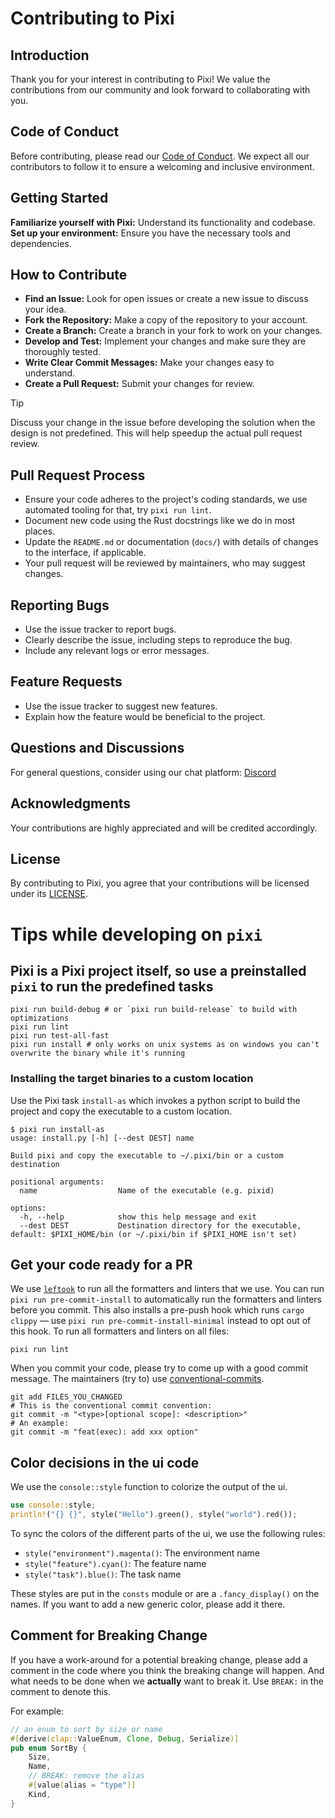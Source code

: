 # Contributing to Pixi
## Introduction
Thank you for your interest in contributing to Pixi! We value the contributions from our community and look forward to collaborating with you.

## Code of Conduct
Before contributing, please read our [Code of Conduct](https://github.com/prefix-dev/pixi/blob/main/CODE_OF_CONDUCT.md). We expect all our contributors to follow it to ensure a welcoming and inclusive environment.

## Getting Started
**Familiarize yourself with Pixi:** Understand its functionality and codebase.
**Set up your environment:** Ensure you have the necessary tools and dependencies.

## How to Contribute
- **Find an Issue:** Look for open issues or create a new issue to discuss your idea.
- **Fork the Repository:** Make a copy of the repository to your account.
- **Create a Branch:** Create a branch in your fork to work on your changes.
- **Develop and Test:** Implement your changes and make sure they are thoroughly tested.
- **Write Clear Commit Messages:** Make your changes easy to understand.
- **Create a Pull Request:** Submit your changes for review.

> [!TIP]
> Discuss your change in the issue before developing the solution when the design is not predefined.
> This will help speedup the actual pull request review.

## Pull Request Process
- Ensure your code adheres to the project's coding standards, we use automated tooling for that, try `pixi run lint`.
- Document new code using the Rust docstrings like we do in most places.
- Update the `README.md` or documentation (`docs/`) with details of changes to the interface, if applicable.
- Your pull request will be reviewed by maintainers, who may suggest changes.

## Reporting Bugs
- Use the issue tracker to report bugs.
- Clearly describe the issue, including steps to reproduce the bug.
- Include any relevant logs or error messages.

## Feature Requests
- Use the issue tracker to suggest new features.
- Explain how the feature would be beneficial to the project.

## Questions and Discussions
For general questions, consider using our chat platform: [Discord](https://discord.gg/kKV8ZxyzY4)

## Acknowledgments
Your contributions are highly appreciated and will be credited accordingly.

## License
By contributing to Pixi, you agree that your contributions will be licensed under its [LICENSE](https://github.com/prefix-dev/pixi/blob/main/LICENSE).

# Tips while developing on `pixi`

## Pixi is a Pixi project itself, so use a preinstalled `pixi` to run the predefined tasks
```shell
pixi run build-debug # or `pixi run build-release` to build with optimizations
pixi run lint
pixi run test-all-fast
pixi run install # only works on unix systems as on windows you can't overwrite the binary while it's running
```

### Installing the target binaries to a custom location

Use the Pixi task `install-as` which invokes a python script to build the project and copy the executable to a custom location.
```shell
$ pixi run install-as
usage: install.py [-h] [--dest DEST] name

Build pixi and copy the executable to ~/.pixi/bin or a custom destination

positional arguments:
  name                  Name of the executable (e.g. pixid)

options:
  -h, --help            show this help message and exit
  --dest DEST           Destination directory for the executable, default: $PIXI_HOME/bin (or ~/.pixi/bin if $PIXI_HOME isn't set)
```

## Get your code ready for a PR
We use [`leftook`](https://lefthook.dev/) to run all the formatters and linters that we use.
You can run `pixi run pre-commit-install` to automatically run the formatters and linters before you commit.
This also installs a pre-push hook which runs `cargo clippy` —
use `pixi run pre-commit-install-minimal` instead to opt out of this hook.
To run all formatters and linters on all files:

```shell
pixi run lint
```

When you commit your code, please try to come up with a good commit message.
The maintainers (try to) use [conventional-commits](https://www.conventionalcommits.org/en/v1.0.0/).
```shell
git add FILES_YOU_CHANGED
# This is the conventional commit convention:
git commit -m "<type>[optional scope]: <description>"
# An example:
git commit -m "feat(exec): add xxx option"
```

## Color decisions in the ui code
We use the `console::style` function to colorize the output of the ui.
```rust
use console::style;
println!("{} {}", style("Hello").green(), style("world").red());
```

To sync the colors of the different parts of the ui, we use the following rules:
- `style("environment").magenta()`: The environment name
- `style("feature").cyan()`: The feature name
- `style("task").blue()`: The task name

These styles are put in the `consts` module or are a `.fancy_display()` on the names. If you want to add a new generic color, please add it there.


## Comment for Breaking Change
If you have a work-around for a potential breaking change, please add a comment in the code where you think the breaking change will happen. And what needs to be done when we **actually** want to break it. Use `BREAK:` in the comment to denote this.

For example:
```rust
// an enum to sort by size or name
#[derive(clap::ValueEnum, Clone, Debug, Serialize)]
pub enum SortBy {
    Size,
    Name,
    // BREAK: remove the alias
    #[value(alias = "type")]
    Kind,
}
```
